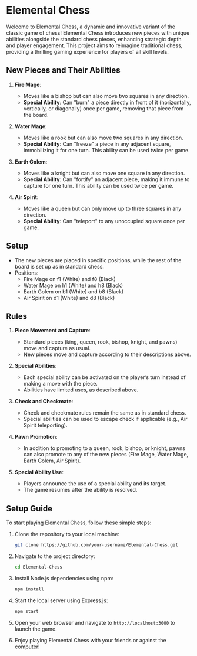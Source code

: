 # Elemental Chess

Welcome to Elemental Chess, a dynamic and innovative variant of the classic game of chess! Elemental Chess introduces new pieces with unique abilities alongside the standard chess pieces, enhancing strategic depth and player engagement. This project aims to reimagine traditional chess, providing a thrilling gaming experience for players of all skill levels.

## New Pieces and Their Abilities

1. **Fire Mage**:

    - Moves like a bishop but can also move two squares in any direction.
    - **Special Ability**: Can "burn" a piece directly in front of it (horizontally, vertically, or diagonally) once per game, removing that piece from the board.

2. **Water Mage**:

    - Moves like a rook but can also move two squares in any direction.
    - **Special Ability**: Can "freeze" a piece in any adjacent square, immobilizing it for one turn. This ability can be used twice per game.

3. **Earth Golem**:

    - Moves like a knight but can also move one square in any direction.
    - **Special Ability**: Can "fortify" an adjacent piece, making it immune to capture for one turn. This ability can be used twice per game.

4. **Air Spirit**:
    - Moves like a queen but can only move up to three squares in any direction.
    - **Special Ability**: Can "teleport" to any unoccupied square once per game.

## Setup

-   The new pieces are placed in specific positions, while the rest of the board is set up as in standard chess.
-   Positions:
    -   Fire Mage on f1 (White) and f8 (Black)
    -   Water Mage on h1 (White) and h8 (Black)
    -   Earth Golem on b1 (White) and b8 (Black)
    -   Air Spirit on d1 (White) and d8 (Black)

## Rules

1. **Piece Movement and Capture**:

    - Standard pieces (king, queen, rook, bishop, knight, and pawns) move and capture as usual.
    - New pieces move and capture according to their descriptions above.

2. **Special Abilities**:

    - Each special ability can be activated on the player’s turn instead of making a move with the piece.
    - Abilities have limited uses, as described above.

3. **Check and Checkmate**:

    - Check and checkmate rules remain the same as in standard chess.
    - Special abilities can be used to escape check if applicable (e.g., Air Spirit teleporting).

4. **Pawn Promotion**:

    - In addition to promoting to a queen, rook, bishop, or knight, pawns can also promote to any of the new pieces (Fire Mage, Water Mage, Earth Golem, Air Spirit).

5. **Special Ability Use**:
    - Players announce the use of a special ability and its target.
    - The game resumes after the ability is resolved.

## Setup Guide

To start playing Elemental Chess, follow these simple steps:

1. Clone the repository to your local machine:

    ```bash
    git clone https://github.com/your-username/Elemental-Chess.git
    ```

2. Navigate to the project directory:

    ```bash
    cd Elemental-Chess
    ```

3. Install Node.js dependencies using npm:

    ```bash
    npm install
    ```

4. Start the local server using Express.js:

    ```bash
    npm start
    ```

5. Open your web browser and navigate to `http://localhost:3000` to launch the game.

6. Enjoy playing Elemental Chess with your friends or against the computer!
